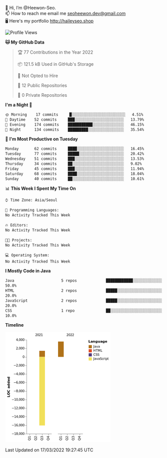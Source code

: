 👋 Hi, I’m @Heewon-Seo.  
📫 How to reach me email me seoheewon.dev@gmail.com   
🖥 Here's my portfolio http://haileyseo.shop

 <!--START_SECTION:waka-->
![Profile Views](http://img.shields.io/badge/Profile%20Views-8-blue)

**🐱 My GitHub Data** 

> 🏆 77 Contributions in the Year 2022
 > 
> 📦 121.5 kB Used in GitHub's Storage 
 > 
> 🚫 Not Opted to Hire
 > 
> 📜 12 Public Repositories 
 > 
> 🔑 0 Private Repositories  
 > 
**I'm a Night 🦉** 

```text
🌞 Morning    17 commits     █░░░░░░░░░░░░░░░░░░░░░░░░   4.51% 
🌆 Daytime    52 commits     ███░░░░░░░░░░░░░░░░░░░░░░   13.79% 
🌃 Evening    174 commits    ███████████░░░░░░░░░░░░░░   46.15% 
🌙 Night      134 commits    █████████░░░░░░░░░░░░░░░░   35.54%

```
📅 **I'm Most Productive on Tuesday** 

```text
Monday       62 commits     ████░░░░░░░░░░░░░░░░░░░░░   16.45% 
Tuesday      77 commits     █████░░░░░░░░░░░░░░░░░░░░   20.42% 
Wednesday    51 commits     ███░░░░░░░░░░░░░░░░░░░░░░   13.53% 
Thursday     34 commits     ██░░░░░░░░░░░░░░░░░░░░░░░   9.02% 
Friday       45 commits     ███░░░░░░░░░░░░░░░░░░░░░░   11.94% 
Saturday     68 commits     ████░░░░░░░░░░░░░░░░░░░░░   18.04% 
Sunday       40 commits     ██░░░░░░░░░░░░░░░░░░░░░░░   10.61%

```


📊 **This Week I Spent My Time On** 

```text
⌚︎ Time Zone: Asia/Seoul

💬 Programming Languages: 
No Activity Tracked This Week

🔥 Editors: 
No Activity Tracked This Week

🐱‍💻 Projects: 
No Activity Tracked This Week

💻 Operating System: 
No Activity Tracked This Week

```

**I Mostly Code in Java** 

```text
Java                     5 repos             ████████████░░░░░░░░░░░░░   50.0% 
HTML                     2 repos             █████░░░░░░░░░░░░░░░░░░░░   20.0% 
JavaScript               2 repos             █████░░░░░░░░░░░░░░░░░░░░   20.0% 
CSS                      1 repo              ██░░░░░░░░░░░░░░░░░░░░░░░   10.0%

```


**Timeline**

![Chart not found](https://raw.githubusercontent.com/Heewon-Seo/Heewon-Seo/main/charts/bar_graph.png) 


 Last Updated on 17/03/2022 19:27:45 UTC
<!--END_SECTION:waka-->

